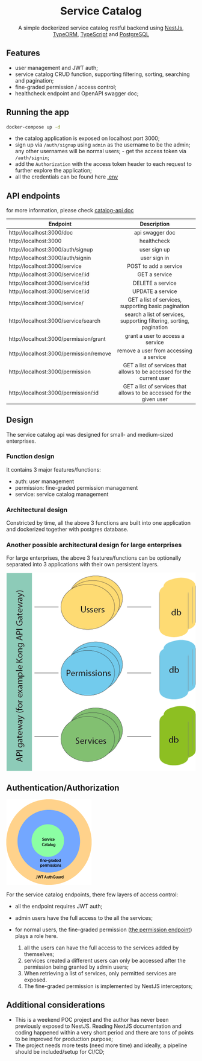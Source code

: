 <h1 align="center">
  Service Catalog
</h1>

  <p align="center">A simple dockerized service catalog restful backend using <a href="https://nestjs.com/" target="_blank">NestJs</a>, <a href="https://typeorm.io/" target="_blank">TypeORM</a>, <a href="https://www.typescriptlang.org/" target="_blank">TypeScript</a> and <a href="https://www.postgresql.org/" target="_blank">PostgreSQL</a></p>

## Features

- user management and JWT auth;
- service catalog CRUD function, supporting filtering, sorting, searching and pagination;
- fine-graded permission / access control;
- healthcheck endpoint and OpenAPI swagger doc;

## Running the app

```bash
docker-compose up -d
```
- the catalog application is exposed on localhost port 3000;
- sign up via `/auth/signup` using `admin` as the username to be the admin; any other usernames will be normal users; - get the access token via `/auth/signin`;
- add the `Authorization` with the access token header to each request to further explore the application;
- all the credentials can be found here [.env](.env)

## API endpoints
for more information, please check [catalog-api doc](http://localhost:3000/doc)

| Endpoint                                |     Description       | 
| -------------                           |   :-------------:     | 
| http://localhost:3000/doc                   | api swagger doc           | 
| http://localhost:3000                   | healthcheck           | 
| http://localhost:3000/auth/signup       | user sign up          |  
| http://localhost:3000/auth/signin       | user sign in          |
| http://localhost:3000/service       | POST to add a service         |
| http://localhost:3000/service/:id     | GET a service        |
| http://localhost:3000/service/:id     | DELETE a service        |
| http://localhost:3000/service/:id     | UPDATE a service        |
| http://localhost:3000/service/     | GET a list of services, supporting basic pagination        |
| http://localhost:3000/service/search     | search a list of services, supporting filtering, sorting, pagination        |
| http://localhost:3000/permission/grant     | grant a user to access a service        |
| http://localhost:3000/permission/remove     | remove a user from accessing a service        |
| http://localhost:3000/permission     | GET a list of services that allows to be accessed for the current user        |
| http://localhost:3000/permission/:id    | GET a list of services that allows to be accessed for the given user        |

## Design
The service catalog api was designed for small- and medium-sized enterprises. 
### Function design
It contains 3 major features/functions: 
- auth: user management
- permission: fine-graded permission management
- service: service catalog management

### Architectural design
Constricted by time, all the above 3 functions are built into one application and dockerized together with postgres database.

### Another possible architectural design for large enterprises
For large enterprises, the above 3 features/functions can be optionally separated into 3 applications with their own persistent layers. 

![another possible design](./catalog_optional_design.png)

## Authentication/Authorization

![there few layers of access control](./service_catalog_auth.png)

For the service catalog endpoints, there few layers of access control:
- all the endpoint requires JWT auth;
- admin users have the full access to the all the services;
- for normal users, the fine-graded permission ([the permission endpoint](http://localhost:3000/permission)) plays a role here. 

  1. all the users can have the full access to the services added by themselves; 
  2. services created a different users can only be accessed after the permission being granted by admin users; 
  3. When retrieving a list of services, only permitted services are exposed. 
  4. The fine-graded permission is implemented by NestJS interceptors;

## Additional considerations
- This is a weekend POC project and the author has never been previously exposed to NestJS. Reading NextJS documentation and coding happened within a very short period and there are tons of points to be improved for production purpose;
- The project needs more tests (need more time) and ideally, a pipeline should be included/setup for CI/CD;

